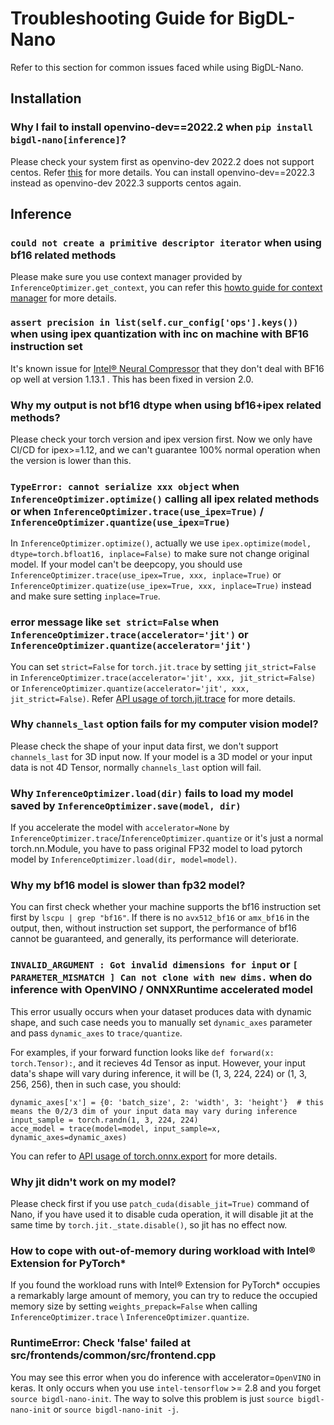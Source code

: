 # Troubleshooting Guide for BigDL-Nano

Refer to this section for common issues faced while using BigDL-Nano.

## Installation
### Why I fail to install openvino-dev==2022.2 when ``pip install bigdl-nano[inference]``?

Please check your system first as openvino-dev 2022.2 does not support centos. Refer [this](https://pypi.org/project/openvino-dev/) for more details. You can install openvino-dev==2022.3 instead as openvino-dev 2022.3 supports centos again. 

## Inference

### ``could not create a primitive descriptor iterator`` when using bf16 related methods

Please make sure you use context manager provided by ``InferenceOptimizer.get_context``, you can refer this [howto guide for context manager]() for more details.

### ``assert precision in list(self.cur_config['ops'].keys())`` when using ipex quantization with inc on machine with BF16 instruction set

It's known issue for [Intel® Neural Compressor](https://github.com/intel/neural-compressor) that they don't deal with BF16 op well at version 1.13.1 . This has been fixed in version 2.0.

### Why my output is not bf16 dtype when using bf16+ipex related methods?

Please check your torch version and ipex version first. Now we only have CI/CD for ipex>=1.12, and we can't guarantee 100% normal operation when the version is lower than this.

### ``TypeError: cannot serialize xxx object`` when ``InferenceOptimizer.optimize()`` calling all ipex related methods or when ``InferenceOptimizer.trace(use_ipex=True)`` / ``InferenceOptimizer.quantize(use_ipex=True)``

In ``InferenceOptimizer.optimize()``, actually we use ``ipex.optimize(model, dtype=torch.bfloat16, inplace=False)`` to make sure not change original model. If your model can't be deepcopy, you should use ``InferenceOptimizer.trace(use_ipex=True, xxx, inplace=True)`` or ``InferenceOptimizer.quatize(use_ipex=True, xxx, inplace=True)`` instead and make sure setting ``inplace=True``.

### error message like ``set strict=False`` when ``InferenceOptimizer.trace(accelerator='jit')`` or ``InferenceOptimizer.quantize(accelerator='jit')``

You can set ``strict=False`` for ``torch.jit.trace`` by setting ``jit_strict=False`` in ``InferenceOptimizer.trace(accelerator='jit', xxx, jit_strict=False)`` or ``InferenceOptimizer.quantize(accelerator='jit', xxx, jit_strict=False)``. 
Refer [API usage of torch.jit.trace](https://pytorch.org/docs/stable/generated/torch.jit.trace.html#torch.jit.trace) for more details.


### Why ``channels_last`` option fails for my computer vision model?

Please check the shape of your input data first, we don't support ``channels_last`` for 3D input now. If your model is a 3D model or your input data is not 4D Tensor, normally ``channels_last`` option will fail.

### Why ``InferenceOptimizer.load(dir)`` fails to load my model saved by ``InferenceOptimizer.save(model, dir)``

If you accelerate the model with ``accelerator=None`` by ``InferenceOptimizer.trace``/``InferenceOptimizer.quantize`` or it's just a normal torch.nn.Module, you have to pass original FP32 model to load pytorch model by ``InferenceOptimizer.load(dir, model=model)``.

### Why my bf16 model is slower than fp32 model?

You can first check whether your machine supports the bf16 instruction set first by ``lscpu | grep "bf16"``. If there is no ``avx512_bf16`` or ``amx_bf16`` in the output, then, without instruction set support, the performance of bf16 cannot be guaranteed, and generally, its performance will deteriorate.

### ``INVALID_ARGUMENT : Got invalid dimensions for input`` or ``[ PARAMETER_MISMATCH ] Can not clone with new dims.`` when do inference with OpenVINO / ONNXRuntime accelerated model

This error usually occurs when your dataset produces data with dynamic shape, and such case needs you to manually set ``dynamic_axes`` parameter and pass ``dynamic_axes`` to ``trace/quantize``. 

For examples, if your forward function looks like ``def forward(x: torch.Tensor):``, and it recieves 4d Tensor as input. However, your input data's shape will vary during inference, it will be (1, 3, 224, 224) or (1, 3, 256, 256), then in such case, you should:
```
dynamic_axes['x'] = {0: 'batch_size', 2: 'width', 3: 'height'}  # this means the 0/2/3 dim of your input data may vary during inference
input_sample = torch.randn(1, 3, 224, 224)
acce_model = trace(model=model, input_sample=x, dynamic_axes=dynamic_axes)
```

You can refer to [API usage of torch.onnx.export](https://pytorch.org/docs/stable/onnx.html#functions) for more details.

### Why jit didn't work on my model?

Please check first if you use `patch_cuda(disable_jit=True)` command of Nano, if you have used it to disable cuda operation, it will disable jit at the same time by `torch.jit._state.disable()`, so jit has no effect now.

### How to cope with out-of-memory during workload with Intel® Extension for PyTorch*

If you found the workload runs with Intel® Extension for PyTorch* occupies a remarkably large amount of memory, you can try to reduce the occupied memory size by setting `weights_prepack=False` when calling `InferenceOptimizer.trace` \ `InferenceOptimizer.quantize`.

### RuntimeError: Check 'false' failed at src/frontends/common/src/frontend.cpp

You may see this error when you do inference with accelerator=`OpenVINO` in keras. It only occurs when you use `intel-tensorflow` >= 2.8 and you forget `source bigdl-nano-init`. The way to solve this problem is just `source bigdl-nano-init` or `source bigdl-nano-init -j`.

